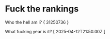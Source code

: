 # Fuck the rankings

Who the hell am I?
{ 31250736 }

What fucking year is it?
[ 2025-04-12T21:50:00Z ]
